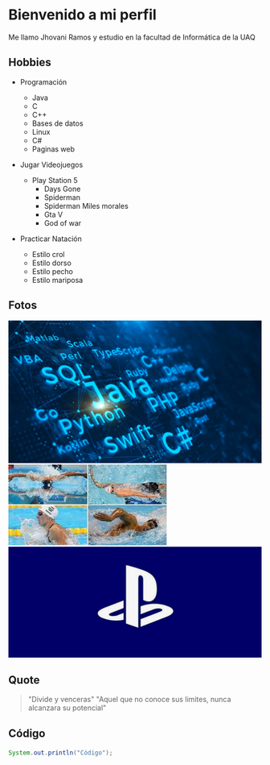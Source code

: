 # Bienvenido a mi perfil

Me llamo Jhovani Ramos y estudio en la facultad de Informática de la UAQ

## Hobbies
- Programación
     - Java
     - C
     - C++
     - Bases de datos
     - Linux
     - C#
     - Paginas web

- Jugar Videojuegos
     - Play Station 5
       * Days Gone 
       * Spiderman
       * Spiderman Miles morales 
       * Gta V
       * God of war

- Practicar Natación
     - Estilo crol
     - Estilo dorso 
     - Estilo pecho
     - Estilo mariposa

## Fotos
![Picture](prog.jpg)
![Picture](nado.jpg)
![Picture](pslogo.jpg)
##  Quote

> "Divide y venceras"
> "Aquel que no conoce sus limites, nunca alcanzara su potencial"

## Código

```java
System.out.println("Código");





